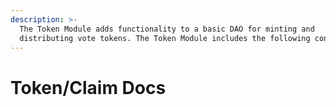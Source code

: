 ```yaml
---
description: >-
  The Token Module adds functionality to a basic DAO for minting and
  distributing vote tokens. The Token Module includes the following contracts:
---
```


# Token/Claim Docs

